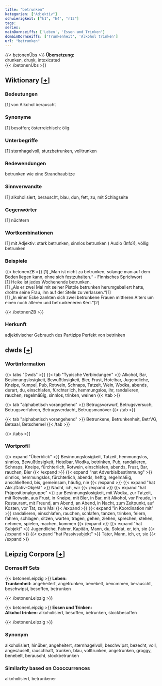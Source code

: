 ```yaml
---
title: "betrunken"
kategorien: ["Adjektiv"]
schwierigkeit: ["k1", "h4", "r12"]
tags:
series:
mainDornseiffs: ['Leben', 'Essen und Trinken']
domainDornseiffs: ['Trunkenheit', 'Alkohol trinken']
url: "betrunken"
---
```


{{< betonenÜbs >}}
**Übersetzung:**  
drunken, drunk, intoxicated  
{{< /betonenÜbs >}}

## Wiktionary [[+](https://de.wiktionary.org/wiki/betrunken)]

### Bedeutungen
[1] von Alkohol berauscht  

### Synonyme
[1] besoffen; österreichisch: ölig  

### Unterbegriffe
[1] sternhagelvoll, sturzbetrunken, volltrunken  

### Redewendungen
betrunken wie eine Strandhaubitze  

### Sinnverwandte
[1] alkoholisiert, berauscht, blau, dun, fett, zu, mit Schlagseite  

### Gegenwörter
[1] nüchtern  

### Wortkombinationen
[1] mit Adjektiv: stark betrunken, sinnlos betrunken ( Audio (Info)), völlig betrunken  

### Beispiele
{{< betonenZB >}}
[1] „Man ist nicht zu betrunken, solange man auf dem Boden liegen kann, ohne sich festzuhalten.“ - Finnisches Sprichwort  
[1] Heike ist jedes Wochenende betrunken.  
[1] „Als er zwei Mal mit seiner Pistole betrunken herumgeballert hatte, drohte seine Frau, ihn auf der Stelle zu verlassen.“[1]  
[1] „In einer Ecke zankten sich zwei betrunkene Frauen mittleren Alters um einen noch älteren und betrunkeneren Kerl.“[2]  

{{< /betonenZB >}}
### Herkunft
adjektivischer Gebrauch des Partizips Perfekt von betrinken  



## dwds [[+](https://www.dwds.de/wb/betrunken)]

### Wortinformation
{{< tabs "Dwds" >}}
{{< tab "Typische Verbindungen" >}}
Alkohol, Bar, Besinnungslosigkeit, Bewußtlosigkeit, Bier, Frust, Hotelbar, Jugendliche, Kneipe, Kumpel, Pub, Rotwein, Schnaps, Tatzeit, Wein, Wodka, abends, derart, du, einschlafen, fürchterlich, hemmungslos, ihr, randalieren, rauchen, regelmäßig, sinnlos, trinken, weinen
{{< /tab >}}

{{< tab "alphabetisch vorangehend" >}}
Betrugsvorwurf, Betrugsversuch, Betrugsverfahren, Betrugsverdacht, Betrugsmanöver
{{< /tab >}}

{{< tab "alphabetisch vorangehend" >}}
Betrunkene, Betrunkenheit, BetrVG, Betsaal, Betschemel
{{< /tab >}}

{{< /tabs >}}

### Wortprofil
{{< expand "Überblick" >}} Besinnungslosigkeit, Tatzeit, hemmungslos, sinnlos, Bewußtlosigkeit, Hotelbar, Wodka, betrinken, Pub, randalieren, Schnaps, Kneipe, fürchterlich, Rotwein, einschlafen, abends, Frust, Bar, rauchen, Bier {{< /expand >}}
{{< expand "hat Adverbialbestimmung" >}} sinnlos, hemmungslos, fürchterlich, abends, heftig, regelmäßig, anschließend, bis, gemeinsam, häufig, nie {{< /expand >}}
{{< expand "hat Akk./Dativ-Objekt" >}} Nacht, ich, wir {{< /expand >}}
{{< expand "hat Präpositionalgruppe" >}} zur Besinnungslosigkeit, mit Wodka, zur Tatzeit, mit Rotwein, aus Frust, in Kneipe, mit Bier, in Bar, mit Alkohol, vor Freude, in Restaurant, mit Freund, am Abend, an Abend, in Nacht, zum Zeitpunkt, auf Kosten, vor Tat, zum Mal {{< /expand >}}
{{< expand "in Koordination mit" >}} randalieren, einschlafen, rauchen, schlafen, tanzen, trinken, feiern, fahren, schlagen, sitzen, warten, tragen, gehen, ziehen, sprechen, stehen, nehmen, spielen, machen, kommen {{< /expand >}}
{{< expand "hat Subjekt" >}} Jugendliche, Fahrer, Kapitän, Mann, du, Soldat, er, ich, sie {{< /expand >}}
{{< expand "hat Passivsubjekt" >}} Täter, Mann, ich, er, sie {{< /expand >}}

## Leipzig Corpora [[+](https://corpora.uni-leipzig.de/en/res?word=betrunken&corpusId=deu_newscrawl-public_2018)]

### Dornseiff Sets
{{< betonenLeipzig >}}
**Leben:**  
**Trunkenheit:** angeheitert, angetrunken, benebelt, benommen, berauscht, beschwipst, besoffen, betrunken  

{{< /betonenLeipzig >}}


{{< betonenLeipzig >}}
**Essen und Trinken:**  
**Alkohol trinken:** alkoholisiert, besoffen, betrunken, stockbesoffen  

{{< /betonenLeipzig >}}

### Synonym
alkoholisiert, hinüber, angeheitert, sternhagelvoll, beschwipst, bezecht, voll, angesäuselt, rauschhaft, trunken, blau, volltrunken, angetrunken, groggy, benebelt, berauscht, stockbetrunken


### Similarity based on Cooccurrences
alkoholisiert, betrunkener

